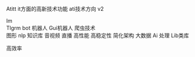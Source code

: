 Atitt it方面的高新技术功能  ati技术方向 v2


Im  
Tlgrm bot 机器人
Gui机器人  爬虫技术  
图形 nlp 知识库  音视频 直播
高性能
高稳定性
简化架构
大数据
Ai  处理 
Lib类库





高效率




